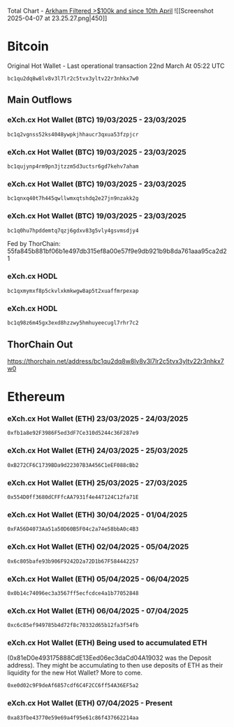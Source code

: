 Total Chart - [Arkham Filtered >$100k and since 10th April](https://intel.arkm.com/visualizer/entity/bc1qu2dq8w8lv8v3l7lr2c5tvx3yltv22r3nhkx7w0?flow=out&positions=%7B%22bc1q2vgnss52ks4048ywpkjhhaucr3qxua53fzpjcr%22%3A%7B%22fx%22%3A111%2C%22fy%22%3A-37%7D%2C%22bc1qxmymxf8p5ckvlxkmkwgw8ap5t2xuaffmrpexap%22%3A%7B%22fx%22%3A112%2C%22fy%22%3A-24%7D%2C%22bc1qnxq40t7h445qwllwmxqtshdq2e27jn9nzakk2g%22%3A%7B%22fx%22%3A113%2C%22fy%22%3A-12%7D%2C%22bc1q0hu7hpddemtq7qzj6gdxv83g5vly4gsvmsdjy4%22%3A%7B%22fx%22%3A113%2C%22fy%22%3A0%7D%2C%22bc1q98z6m45gx3exd8hzzwy5hmhuyeecugl7rhr7c2%22%3A%7B%22fx%22%3A113%2C%22fy%22%3A-48%7D%2C%22bc1qujynp4rm9pn3jtzzm5d3uctsr6gd7kehv7aham%22%3A%7B%22fx%22%3A113%2C%22fy%22%3A-58%7D%2C%22exch%22%3A%7B%22fx%22%3A53%2C%22fy%22%3A-28%7D%2C%22thorchain%22%3A%7B%22fx%22%3A113%2C%22fy%22%3A33%7D%7D&sortDir=desc&sortKey=time&timeGte=1741910400000&timeLte=1744066799999&usdGte=100000)
![[Screenshot 2025-04-07 at 23.25.27.png|450]]
# Bitcoin

Original Hot Wallet - Last operational transaction 22nd March At 05:22 UTC 
```
bc1qu2dq8w8lv8v3l7lr2c5tvx3yltv22r3nhkx7w0
```

## Main Outflows

### eXch.cx Hot Wallet (BTC) 19/03/2025 - 23/03/2025
```
bc1q2vgnss52ks4048ywpkjhhaucr3qxua53fzpjcr
```

### eXch.cx Hot Wallet (BTC) 19/03/2025 - 23/03/2025
```
bc1qujynp4rm9pn3jtzzm5d3uctsr6gd7kehv7aham
```

### eXch.cx Hot Wallet (BTC) 19/03/2025 - 23/03/2025
```
bc1qnxq40t7h445qwllwmxqtshdq2e27jn9nzakk2g
```

### eXch.cx Hot Wallet (BTC) 19/03/2025 - 23/03/2025
```
bc1q0hu7hpddemtq7qzj6gdxv83g5vly4gsvmsdjy4
```
Fed by ThorChain: 55fa845b881bf06b1e497db315ef8a00e57f9e9db921b9b8da761aaa95ca2d21

### eXch.cx HODL
```
bc1qxmymxf8p5ckvlxkmkwgw8ap5t2xuaffmrpexap
```

### eXch.cx HODL
```
bc1q98z6m45gx3exd8hzzwy5hmhuyeecugl7rhr7c2
```

## ThorChain Out
https://thorchain.net/address/bc1qu2dq8w8lv8v3l7lr2c5tvx3yltv22r3nhkx7w0



# Ethereum

### eXch.cx Hot Wallet (ETH)  23/03/2025 - 24/03/2025
```
0xfb1a8e92F3986F5ed3dF7Ce310d5244c36F287e9
```

### eXch.cx Hot Wallet (ETH)  24/03/2025 - 25/03/2025
```
0xB272CF6C1739BDa9d22307B3A456C1eEF088cBb2
```

### eXch.cx Hot Wallet (ETH)  25/03/2025 - 27/03/2025
```
0x554D0ff3680dCFFfcAA7931f4e447124C12fa71E
```

### eXch.cx Hot Wallet (ETH) 30/04/2025 - 01/04/2025
```
0xFA56D4073Aa51a50D60B5F04c2a74e58bbA0c4B3
```


### eXch.cx Hot Wallet (ETH) 02/04/2025 - 05/04/2025
```
0x6c805bafe93b906F9242D2a72D1b67F584442257
```

### eXch.cx Hot Wallet (ETH) 05/04/2025 - 06/04/2025
```
0x0b14c74096ec3a3567ff5ecfcdce4a1b77052848
```

### eXch.cx Hot Wallet (ETH) 06/04/2025 - 07/04/2025
```
0xc6c85ef949785b4d72f8c70332d65b12fa3f54fb
```

### eXch.cx Hot Wallet (ETH) Being used to accumulated ETH
(0x81eD0e493175888CdE13Eed06ec3daCd04A19032 was the Deposit address). They might be accumulating to then use deposits of ETH as their liquidity for the new Hot Wallet? More to come.
```
0xe0d02c9F9deAf6857cdf6C4F2CC6ff54A36EF5a2
```

### eXch.cx Hot Wallet (ETH) 07/04/2025 - Present
```
0xa83fbe43770e59e69a4f95e61c86f437662214aa
```
